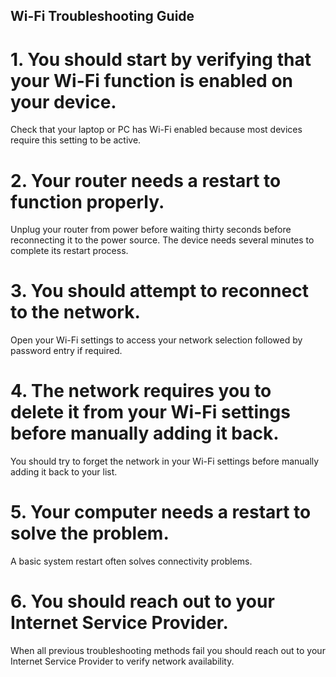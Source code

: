 ## Wi-Fi Troubleshooting Guide

# 1. You should start by verifying that your Wi-Fi function is enabled on your device.
Check that your laptop or PC has Wi-Fi enabled because most devices require this setting to be active.

# 2. Your router needs a restart to function properly.
Unplug your router from power before waiting thirty seconds before reconnecting it to the power source. The device needs several minutes to complete its restart process.

# 3. You should attempt to reconnect to the network.
Open your Wi-Fi settings to access your network selection followed by password entry if required.

# 4. The network requires you to delete it from your Wi-Fi settings before manually adding it back.
You should try to forget the network in your Wi-Fi settings before manually adding it back to your list.

# 5. Your computer needs a restart to solve the problem.
A basic system restart often solves connectivity problems.

# 6. You should reach out to your Internet Service Provider.
When all previous troubleshooting methods fail you should reach out to your Internet Service Provider to verify network availability.

